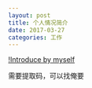 ```yaml
---
layout: post
title: 个人情况简介
date: 2017-03-27
categories: 工作
---
```


[!Introduce by myself](https://pan.baidu.com/s/1boVyQ2F)

需要提取码，可以找俺要